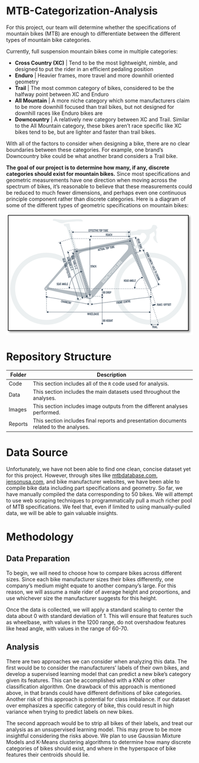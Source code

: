 # MTB-Categorization-Analysis

For this project, our team will determine whether the specifications of mountain bikes (MTB) are enough to differentiate between the different types of mountain bike categories. 

Currently, full suspension mountain bikes come in multiple categories:

- **Cross Country (XC)** | Tend to be the most lightweight, nimble, and designed to put the rider in an efficient pedaling position 
- **Enduro** | Heavier frames, more travel and more downhill oriented geometry 
- **Trail** | The most common category of bikes, considered to be the halfway point between XC and Enduro
- **All Mountain** | A more niche category which some manufacturers claim to be more downhill focused than trail bikes, but not designed for downhill races like Enduro bikes are
- **Downcountry** | A relatively new category between XC and Trail. Similar to the All Mountain category, these bikes aren’t race specific like XC bikes tend to be, but are lighter and faster than trail bikes.

With all of the factors to consider when designing a bike, there are no clear boundaries between these categories. For example, one brand’s Downcountry bike could be what another brand considers a Trail bike. 

**The goal of our project is to determine how many, if any, discrete categories should exist for mountain bikes.** Since most specifications and geometric measurements have one direction when moving across the spectrum of bikes, it’s reasonable to believe that these measurements could be reduced to much fewer dimensions, and perhaps even one continuous principle component rather than discrete categories. Here is a diagram of some of the different types of geometric specifications on mountain bikes:

![](Images/Bike_Diagram.png)

# Repository Structure
| Folder | Description |
| --- | --- |
| Code | This section includes all of the `R` code used for analysis. |
| Data | This section includes the main datasets used throughout the analyses. |
| Images | This section includes image outputs from the different analyses performed. |
| Reports | This section includes final reports and presentation documents related to the analyses. |



# Data Source
Unfortunately, we have not been able to find one clean, concise dataset yet for this project. However, through sites like [mtbdatabase.com](mtbdatabase.com), [jensonusa.com](jensonusa.com), and bike manufacturer websites, we have been able to compile bike data including part specifications and geometry. So far, we have manually compiled the data corresponding to 50 bikes. We will attempt to use web scraping techniques to programmatically pull a much richer pool of MTB specifications. We feel that, even if limited to using manually-pulled data, we will be able to gain valuable insights. 

# Methodology
## Data Preparation
To begin, we will need to choose how to compare bikes across different sizes. Since each bike manufacturer sizes their bikes differently, one company’s medium might equate to another company’s large. For this reason, we will assume a male rider of average height and proportions, and use whichever size the manufacturer suggests for this height. 

Once the data is collected, we will apply a standard scaling to center the data about 0 with standard deviation of 1. This will ensure that features such as wheelbase, with values in the 1200 range, do not overshadow features like head angle, with values in the range of 60-70.

## Analysis
There are two approaches we can consider when analyzing this data. The first would be to consider the manufacturers’ labels of their own bikes, and develop a supervised learning model that can predict a new bike’s category given its features. This can be accomplished with a KNN or other classification algorithm. One drawback of this approach is mentioned above, in that brands could have different definitions of bike categories. Another risk of this approach is potential for class imbalance. If our dataset over emphasizes a specific category of bike, this could result in high variance when trying to predict labels on new bikes.

The second approach would be to strip all bikes of their labels, and treat our analysis as an unsupervised learning model. This may prove to be more insightful considering the risks above. We plan to use Gaussian Mixture Models and K-Means clustering algorithms to determine how many discrete categories of bikes should exist, and where in the hyperspace of bike features their centroids should lie. 



